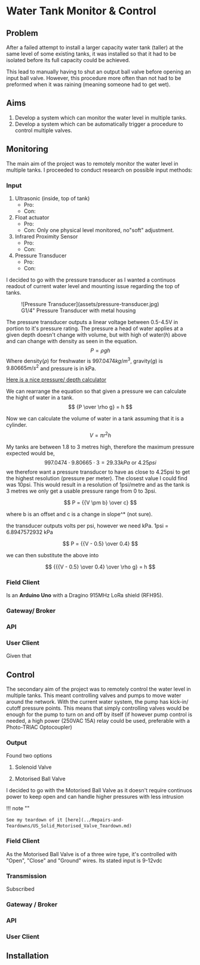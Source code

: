 # Water Tank Monitor & Control

## Problem

After a failed attempt to install a larger capacity water tank (taller) at the same level of some existing tanks, it was installed so that it had to be isolated before its full capacity could be achieved.

This lead to manually having to shut an output ball valve before opening an input ball valve. However, this procedure more often than not had to be preformed when it was raining (meaning someone had to get wet).

## Aims 

1. Develop a system which can monitor the water level in multiple tanks.
2. Develop a system which can be automatically trigger a procedure to control multiple valves.
   
## Monitoring

The main aim of the project was to remotely monitor the water level in multiple tanks. I proceeded to conduct research on possible input methods:

### Input 

1. Ultrasonic (inside, top of tank)
    - Pro:
    - Con:
2. Float actuator
    - Pro: 
    - Con: Only one physical level monitored, no"soft" adjustment.
3. Infrared Proximity Sensor
    - Pro:
    - Con:
4. Pressure Transducer
    - Pro:
    - Con:

I decided to go with the pressure transducer as I wanted a continuos readout of current water level and mounting issue regarding the top of tanks. 
<figure markdown>
![Pressure Transducer](assets/pressure-transducer.jpg)
  <figcaption>G1/4" Pressure Transducer with metal housing</figcaption>
</figure>

The pressure transducer outputs a linear voltage between 0.5-4.5V in portion to it's pressure rating. The pressure a head of water applies at a given depth doesn't change with volume, but with high of water($h$) above and can change with density as seen in the equation. 
$$
P=\rho gh
$$
Where density($\rho$) for freshwater is $997.0474 kg/m^3$, gravity($g$) is $9.80665m/s^2$ and pressure is in kPa.

[Here is a nice pressure/ depth calculator](https://bluerobotics.com/learn/pressure-depth-calculator/)

We can rearrange the equation so that given a pressure we can calculate the hight of water in a tank.
$$
{P \over \rho g} = h
$$

Now we can calculate the volume of water in a tank assuming that it is a cylinder.
$$
V = \pi r^2 h
$$

My tanks are between 1.8 to 3 metres high, therefore the maximum pressure expected would be, 
$$
997.0474 \cdot 9.80665 \cdot 3 = 29.33kPa \text{ or } 4.25psi
$$
we therefore want a pressure transducer to have as close to 4.25psi to get the highest resolution (pressure per meter). The closest value I could find was 10psi. This would result in a resolution of 1psi/metre and as the tank is 3 metres we only get a usable pressure range from 0 to 3psi.

$$
P = {{V \pm b} \over c}
$$

where b is an offset and c is a change in slope^* (not sure).

the transducer outputs volts per psi, however we need kPa. 1psi = 6.8947572932 kPa

$$
P = {{V - 0.5} \over 0.4}
$$

we can then substitute the above into 

$$
{{{V - 0.5} \over 0.4} \over \rho g} = h
$$

### Field Client

Is an **Arduino Uno** with a Dragino 915MHz LoRa shield (RFH95). 



### Gateway/ Broker



### API



### User Client

Given that 

## Control

The secondary aim of the project was to remotely control the water level in multiple tanks. This meant controlling valves and pumps to move water around the network. With the current water system, the pump has kick-in/ cutoff pressure points. This means that simply controlling valves would be enough for the pump to turn on and off by itself (if however pump control is needed, a high power (250VAC 15A) relay could be used, preferable with a Photo-TRIAC Optocoupler)

### Output

Found two options

1. Solenoid Valve

2. Motorised Ball Valve


I decided to go with the Motorised Ball Valve as it doesn't require continuos power to keep open and can handle higher pressures with less intrusion 

!!! note ""

    See my teardown of it [here](../Repairs-and-Teardowns/US_Solid_Motorised_Valve_Teardown.md)

### Field Client

As the Motorised Ball Valve is of a three wire type, it's controlled with "Open", "Close" and "Ground" wires. Its stated input is 9-12vdc

### Transmission

Subscribed

### Gateway / Broker



### API



### User Client



## Installation
